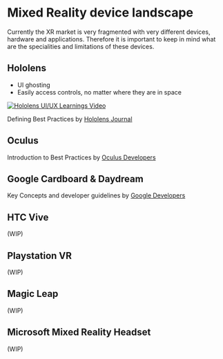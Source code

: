 # Mixed Reality device landscape

Currently the XR market is very fragmented with very different devices, hardware and applications.
Therefore it is important to keep in mind what are the specialities and limitations of these devices.


## Hololens
- UI ghosting
- Easily access controls, no matter where they are in space

[![Hololens UI/UX Learnings Video](http://img.youtube.com/vi/sX6yKHmN1qM/0.jpg)](http://www.youtube.com/watch?v=sX6yKHmN1qM "3 HoloStudio UI and Interaction Design Learnings")

Defining Best Practices by [Hololens Journal][1]

## Oculus

Introduction to Best Practices by [Oculus Developers][2]

## Google Cardboard & Daydream

Key Concepts and developer guidelines by [Google Developers][3]

## HTC Vive
(WIP)

## Playstation VR
(WIP)

## Magic Leap
(WIP)

## Microsoft Mixed Reality Headset
(WIP)

[1]: https://hololensjournaldotcom.wordpress.com/
[2]: https://developer.oculus.com/design/latest/concepts/book-bp/
[3]: https://developers.google.com/vr/discover/#key_concepts